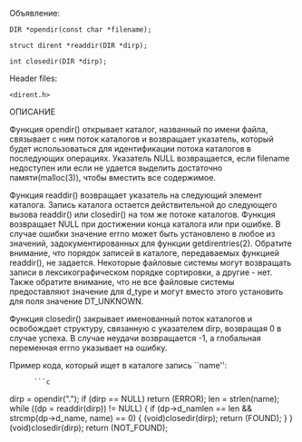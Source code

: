 Объявление:

    DIR *opendir(const char *filename);

    struct dirent *readdir(DIR *dirp);

    int closedir(DIR *dirp);

Header files:

    <dirent.h>

ОПИСАНИЕ

Функция opendir() открывает каталог, названный по имени файла, связывает с ним поток каталогов и возвращает указатель, который будет использоваться для идентификации потока каталогов в последующих операциях.  Указатель NULL возвращается, если filename недоступен или если не удается выделить достаточно памяти(malloc(3)), чтобы вместить все содержимое.

Функция readdir() возвращает указатель на следующий элемент каталога.  Запись каталога остается действительной до следующего вызова readdir() или closedir() на том же потоке каталогов.  Функция возвращает NULL при достижении конца каталога или при ошибке.  В случае ошибки значение errno может быть установлено в любое из значений, задокументированных для функции getdirentries(2).  Обратите внимание, что порядок записей в каталоге, передаваемых функцией readdir(), не задается.  Некоторые файловые системы могут возвращать записи в лексикографическом порядке сортировки, а другие - нет.  Также обратите внимание, что не все файловые системы предоставляют значение для d_type и могут вместо этого установить для поля значение DT_UNKNOWN.

Функция closedir() закрывает именованный поток каталогов и освобождает структуру, связанную с указателем dirp, возвращая 0 в случае успеха.  В случае неудачи возвращается -1, а глобальная переменная errno указывает на ошибку.

Пример кода, который ищет в каталоге запись ``name'':

          ```c
dirp = opendir(".");
if (dirp == NULL)
    return (ERROR);
len = strlen(name);
while ((dp = readdir(dirp)) != NULL) 
{
    if (dp->d_namlen == len && strcmp(dp->d_name, name) == 0) 
    {
        (void)closedir(dirp);
        return (FOUND);
    }
}
(void)closedir(dirp);
return (NOT_FOUND);
```
